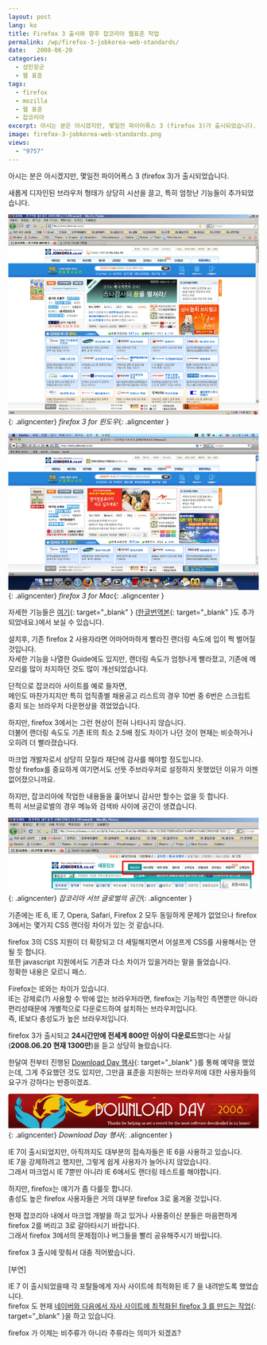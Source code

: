 ```yaml
---
layout: post
lang: ko
title: Firefox 3 출시와 향후 잡코리아 웹표준 작업
permalink: /wp/firefox-3-jobkorea-web-standards/
date:   2008-06-20
categories:
  - 성민장군
  - 웹 표준
tags:
  - firefox
  - mozilla
  - 웹 표준
  - 잡코리아
excerpt: 아시는 분은 아시겠지만, 몇일전 파이어폭스 3 (firefox 3)가 출시되었습니다. 새롭게 디자인된 브라우저 형태가 상당히 시선을 끌고, 특히 엄청난 기능들이 추가되었습니다. 자세한 기능들은 여기(한글번역본도 추가되었네요.)에서 보실 수 있습니다. 설치후, 기존 firefox 2 사용자라면 어마어마하게 빨라진 랜더링 속도에 입이 쩍 벌어질 것입니다. 자세한 기능을 나열한 Guide에도 있지만, 랜더링 속도가 엄청나게 빨라졌고, 기존에 메모리를 많이 차지하던 것도 많이 개선되었습니다. 단적으로 잡코리아 사이트를 예로 들자면, 메인도 마찬가지지만 특히 업직종별 채용공고 리스트의 경우 10번 중 6번은 스크립트 중지 또는 브라우저 다운현상을 겪었었습니다. [...]
image: firefox-3-jobkorea-web-standards.png
views:
  - "9757"
---
```


아시는 분은 아시겠지만, 몇일전 파이어폭스 3 (firefox 3)가 출시되었습니다.

새롭게 디자인된 브라우저 형태가 상당히 시선을 끌고, 특히 엄청난 기능들이 추가되었습니다.


![firefox 3 for 윈도우](/assets/img/2008/astar2_080620_03.gif){: .aligncenter}
*firefox 3 for 윈도우*{: .aligncenter }

![firefox 3 for Mac](/assets/img/2008/astar2_080620_04.gif){: .aligncenter}
*firefox 3 for Mac*{: .aligncenter }

자세한 기능들은 [여기](http://www.dria.org/wordpress/archives/2008/06/12/655/){: target="_blank" } ([한글번역본](http://mr-dust.pe.kr/entry/field-guide-to-firefox-3){: target="_blank" }도 추가되었네요.)에서 보실 수 있습니다.

설치후, 기존 firefox 2 사용자라면 어마어마하게 빨라진 랜더링 속도에 입이 쩍 벌어질 것입니다.  
자세한 기능을 나열한 Guide에도 있지만, 랜더링 속도가 엄청나게 빨라졌고, 기존에 메모리를 많이 차지하던 것도 많이 개선되었습니다.

단적으로 잡코리아 사이트를 예로 들자면,  
메인도 마찬가지지만 특히 업직종별 채용공고 리스트의 경우 10번 중 6번은 스크립트 중지 또는 브라우저 다운현상을 겪었었습니다.
  
하지만, firefox 3에서는 그런 현상이 전혀 나타나지 않습니다.  
더불어 랜더링 속도도 기존 IE의 최소 2.5배 정도 차이가 나던 것이 현재는 비슷하거나 오히려 더 빨라졌습니다.

마크업 개발자로서 상당히 모질라 재단에 감사를 해야할 정도입니다.  
항상 firefox를 중요하게 여기면서도 선뜻 주브라우저로 설정하지 못했었던 이유가 이젠 없어졌으니까요.

하지만, 잡코리아에 작업한 내용들을 훑어보니 감사만 할수는 없을 듯 합니다.  
특히 서브글로벌의 경우 메뉴와 검색바 사이에 공간이 생겼습니다.

![잡코리아 서브 글로벌의 공간](/assets/img/2008/astar2_080620_01.gif){: .aligncenter}
*잡코리아 서브 글로벌의 공간*{: .aligncenter }

기존에는 IE 6, IE 7, Opera, Safari, Firefox 2 모두 동일하게 문제가 없었으나 firefox 3에서는 몇가지 CSS 랜더링 차이가 있는 것 같습니다.
  
firefox 3의 CSS 지원이 더 확장되고 더 세밀해지면서 어설프게 CSS를 사용해서는 안될 듯 합니다.  
또한 javascript 지원에서도 기존과 다소 차이가 있을거라는 말을 들었습니다.  
정확한 내용은 모르니 패스.

Firefox는 IE와는 차이가 있습니다.  
IE는 강제로(?) 사용할 수 밖에 없는 브라우저라면, firefox는 기능적인 측면뿐만 아니라 편리성때문에 개별적으로 다운로드하여 설치하는 브라우저입니다.  
즉, IE보다 충성도가 높은 브라우저입니다.

firefox 3가 출시되고 **24시간만에 전세계 800만 이상이 다운로드**했다는 사실(**2008.06.20 현재 1300만**)을 듣고 상당히 놀랐습니다.
  
한달여 전부터 진행된 [Download Day 행사](http://www.spreadfirefox.com/en-US/worldrecord/){: target="_blank" }를 통해 예약을 했었는데, 그게 주요했던 것도 있지만, 그만큼 표준을 지원하는 브라우저에 대한 사용자들의 요구가 강하다는 반증이겠죠.

![Download Day 행사](/assets/img/2008/astar2_080620_02.gif){: .aligncenter}
*Download Day 행사*{: .aligncenter }

IE 7이 출시되었지만, 아직까지도 대부분의 접속자들은 IE 6을 사용하고 있습니다.  
IE 7을 강제하려고 했지만, 그렇게 쉽게 사용자가 늘어나지 않았습니다.  
그래서 마크업시 IE 7뿐만 아니라 IE 6에서도 랜더링 테스트를 해야합니다.
  
하지만, firefox는 얘기가 좀 다를듯 합니다.  
충성도 높은 firefox 사용자들은 거의 대부분 firefox 3로 옮겨올 것입니다.

현재 잡코리아 내에서 마크업 개발을 하고 있거나 사용중이신 분들은 마음편하게 firefox 2를 버리고 3로 갈아타시기 바랍니다.  
그래서 firefox 3에서의 문제점이나 버그들을 빨리 공유해주시기 바랍니다.

firefox 3 출시에 맞춰서 대충 적어봤습니다.

[부연]

IE 7 이 출시되었을때 각 포탈들에게 자사 사이트에 최적화된 IE 7 을 내려받도록 했었습니다.  
firefox 도 현재 [네이버와 다음에서 자사 사이트에 최적화된 firefox 3 를 만드는 작업](http://www.etnews.co.kr/news/sokbo_detail.html?id=200806190346){: target="_blank" }을 하고 있습니다.
  
firefox 가 이제는 비주류가 아니라 주류라는 의미가 되겠죠?